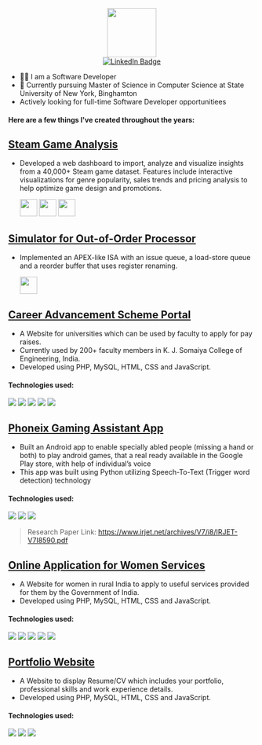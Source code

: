 <!--
### Hi there 👋-->

<div id="header" align="center">
  <img src="https://media0.giphy.com/media/dWxO36Jzd6bTSt5dIY/giphy.gif?cid=ecf05e47fcz7aiqumrm1wzzegqrxv456d8w1atpug2nvsupj&rid=giphy.gif&ct=s" width="100"/>
</div>
<div id="badges" align="center">
  <a href="https://www.linkedin.com/in/ropelife">
    <img src="https://img.shields.io/badge/LinkedIn-blue?style=for-the-badge&logo=linkedin&logoColor=white" alt="LinkedIn Badge"/>
  </a>
</div>
<!-- <hr> -->

- :woman_technologist: I am a Software Developer
- 🔭 Currently pursuing Master of Science in Computer Science at State University of New York, Binghamton
- Actively looking for full-time Software Developer opportunitiees

#### Here are a few things I've created throughout the years:

## [Steam Game Analysis](https://github.com/achaud25/steam-game-analysis.git)
 - Developed a web dashboard to import, analyze and visualize insights from a 40,000+ Steam game dataset. Features include interactive visualizations for genre popularity, sales trends and pricing analysis to help optimize game design and promotions.<br>

   <img src = "https://user-images.githubusercontent.com/25181517/183423775-2276e25d-d43d-4e58-890b-edbc88e915f7.png" height="35" width="35">      <img src= "https://user-images.githubusercontent.com/25181517/183897015-94a058a6-b86e-4e42-a37f-bf92061753e5.png" height="35" width="35">    <img src= "https://user-images.githubusercontent.com/25181517/182884177-d48a8579-2cd0-447a-b9a6-ffc7cb02560e.png" height="35" width="35">


## [Simulator for Out-of-Order Processor](https://github.com/ropelife/Simulator-for-Out-of-Order-Processor)
 - Implemented an APEX-like ISA with an issue queue, a load-store queue and a reorder buffer that uses register renaming.<br>
   
   <img src= "https://user-images.githubusercontent.com/25181517/192106070-46255bcf-65e6-4c6b-a296-bf8d0d8fb2a7.png" height="35" width="35">

## [Career Advancement Scheme Portal](https://github.com/ropelife/CAS)
 - A Website for universities which can be used by faculty to apply for pay raises.<br>
 - Currently used by 200+ faculty members in K. J. Somaiya College of Engineering, India.<br>
 - Developed using PHP, MySQL, HTML, CSS and JavaScript.
 #### Technologies used: 
<img src="https://camo.githubusercontent.com/a982563f3e1db1c86420f93ecb9f12132f505140cf9124a78450ecf2ef5b549a/68747470733a2f2f696d672e736869656c64732e696f2f62616467652f2d4d7953514c2d3434373941313f6c6f676f3d6d7973716c266c6f676f436f6c6f723d7768697465267374796c653d706c6173746963"> <img src="https://camo.githubusercontent.com/61b05268913ae8a6233d7e9cc311f84285efe21e456655c842d634b1be661ef3/68747470733a2f2f696d672e736869656c64732e696f2f62616467652f2d48544d4c2d4533344632363f6c6f676f3d68746d6c35266c6f676f436f6c6f723d7768697465267374796c653d706c6173746963"> <img src="https://camo.githubusercontent.com/d79fac22e939cada7d85d3ad7d554b0ff08474f6c0bfaa8c15af80dfa75bea14/68747470733a2f2f696d672e736869656c64732e696f2f62616467652f2d4353532d3135373242363f6c6f676f3d63737333266c6f676f436f6c6f723d7768697465267374796c653d706c6173746963"> <img src="https://camo.githubusercontent.com/29abb097e19600eb8aaecaa1c62b6465f0851d2404b8e8fd85c82aca2fad00ba/68747470733a2f2f696d672e736869656c64732e696f2f62616467652f2d7068702d3733373741443f6c6f676f3d706870266c6f676f436f6c6f723d7768697465267374796c653d706c6173746963"> <img src = "https://camo.githubusercontent.com/9ef8233839e74d735d908967872d061543b466d03da8577fe25eaf9965df31a9/68747470733a2f2f696d672e736869656c64732e696f2f62616467652f2d4a6176615363726970742d4637444631453f6c6f676f3d6a617661736372697074266c6f676f436f6c6f723d7768697465267374796c653d706c6173746963">

## [Phoneix Gaming Assistant App](https://github.com/ropelife/Phoenix-Gaming-Assistant-App.git)
 - Built an Android app to enable specially abled people (missing a hand or both) to play android games, that a real ready available in the Google Play
store, with help of individual’s voice
 - This app was built using Python utilizing Speech-To-Text (Trigger word detection) technology
 #### Technologies used:
<img src="https://img.shields.io/badge/-Python%20-yellow"> </a> 
<img src="https://img.shields.io/badge/-Android%20-green"> </a> 
<img src="https://img.shields.io/badge/-Speech--to--text%20-blue"> </a><br>
> Research Paper Link: https://www.irjet.net/archives/V7/i8/IRJET-V7I8590.pdf
 
 ## [Online Application for Women Services](https://github.com/ropelife/Online-Application-for-Women-Services)
 - A Website for women in rural India to apply to useful services provided for them by the Government of India.<br>
 - Developed using PHP, MySQL, HTML, CSS and JavaScript.
 #### Technologies used: 
 <img src="https://camo.githubusercontent.com/a982563f3e1db1c86420f93ecb9f12132f505140cf9124a78450ecf2ef5b549a/68747470733a2f2f696d672e736869656c64732e696f2f62616467652f2d4d7953514c2d3434373941313f6c6f676f3d6d7973716c266c6f676f436f6c6f723d7768697465267374796c653d706c6173746963"> <img src="https://camo.githubusercontent.com/61b05268913ae8a6233d7e9cc311f84285efe21e456655c842d634b1be661ef3/68747470733a2f2f696d672e736869656c64732e696f2f62616467652f2d48544d4c2d4533344632363f6c6f676f3d68746d6c35266c6f676f436f6c6f723d7768697465267374796c653d706c6173746963"> <img src="https://camo.githubusercontent.com/d79fac22e939cada7d85d3ad7d554b0ff08474f6c0bfaa8c15af80dfa75bea14/68747470733a2f2f696d672e736869656c64732e696f2f62616467652f2d4353532d3135373242363f6c6f676f3d63737333266c6f676f436f6c6f723d7768697465267374796c653d706c6173746963"> <img src="https://camo.githubusercontent.com/29abb097e19600eb8aaecaa1c62b6465f0851d2404b8e8fd85c82aca2fad00ba/68747470733a2f2f696d672e736869656c64732e696f2f62616467652f2d7068702d3733373741443f6c6f676f3d706870266c6f676f436f6c6f723d7768697465267374796c653d706c6173746963"> <img src = "https://camo.githubusercontent.com/9ef8233839e74d735d908967872d061543b466d03da8577fe25eaf9965df31a9/68747470733a2f2f696d672e736869656c64732e696f2f62616467652f2d4a6176615363726970742d4637444631453f6c6f676f3d6a617661736372697074266c6f676f436f6c6f723d7768697465267374796c653d706c6173746963">
 
 
 ## [Portfolio Website](https://github.com/ropelife/Portfolio-Website)
 - A Website to display Resume/CV which includes your portfolio, professional skills and work experience details.<br>
 - Developed using PHP, MySQL, HTML, CSS and JavaScript.
 #### Technologies used:  
 <img src="https://camo.githubusercontent.com/61b05268913ae8a6233d7e9cc311f84285efe21e456655c842d634b1be661ef3/68747470733a2f2f696d672e736869656c64732e696f2f62616467652f2d48544d4c2d4533344632363f6c6f676f3d68746d6c35266c6f676f436f6c6f723d7768697465267374796c653d706c6173746963"> <img src="https://camo.githubusercontent.com/d79fac22e939cada7d85d3ad7d554b0ff08474f6c0bfaa8c15af80dfa75bea14/68747470733a2f2f696d672e736869656c64732e696f2f62616467652f2d4353532d3135373242363f6c6f676f3d63737333266c6f676f436f6c6f723d7768697465267374796c653d706c6173746963"> <img src = "https://camo.githubusercontent.com/9ef8233839e74d735d908967872d061543b466d03da8577fe25eaf9965df31a9/68747470733a2f2f696d672e736869656c64732e696f2f62616467652f2d4a6176615363726970742d4637444631453f6c6f676f3d6a617661736372697074266c6f676f436f6c6f723d7768697465267374796c653d706c6173746963">








